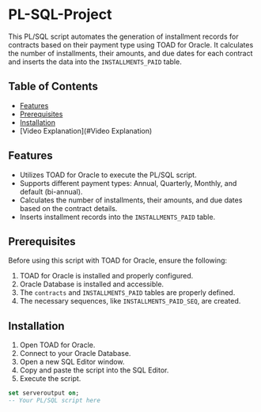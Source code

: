 # PL-SQL-Project

This PL/SQL script automates the generation of installment records for contracts based on their payment type using TOAD for Oracle. It calculates the number of installments, their amounts, and due dates for each contract and inserts the data into the `INSTALLMENTS_PAID` table.

## Table of Contents

- [Features](#features)
- [Prerequisites](#prerequisites)
- [Installation](#installation)
- [Video Explanation](#Video Explanation)

## Features

- Utilizes TOAD for Oracle to execute the PL/SQL script.
- Supports different payment types: Annual, Quarterly, Monthly, and default (bi-annual).
- Calculates the number of installments, their amounts, and due dates based on the contract details.
- Inserts installment records into the `INSTALLMENTS_PAID` table.

## Prerequisites

Before using this script with TOAD for Oracle, ensure the following:

1. TOAD for Oracle is installed and properly configured.
2. Oracle Database is installed and accessible.
3. The `contracts` and `INSTALLMENTS_PAID` tables are properly defined.
4. The necessary sequences, like `INSTALLMENTS_PAID_SEQ`, are created.

## Installation

1. Open TOAD for Oracle.
2. Connect to your Oracle Database.
3. Open a new SQL Editor window.
4. Copy and paste the script into the SQL Editor.
5. Execute the script.

```sql
set serveroutput on;
-- Your PL/SQL script here
